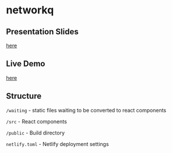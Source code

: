 # networkq

## Presentation Slides
[here](https://docs.google.com/presentation/d/13ti-kM4y2TBmKT2ekVS4y6we7MBZ3X0mbtE1eEWoVcI/edit?usp=sharing)

## Live Demo
[here](https://pedantic-wozniak-e1905a.netlify.com/)

## Structure
`/waiting` - static files waiting to be converted to react components

`/src` - React components

`/public` - Build directory

`netlify.toml` - Netlify deployment settings
